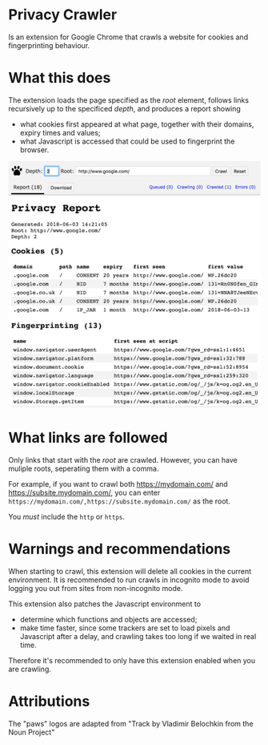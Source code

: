 # Privacy Crawler

Is an extension for Google Chrome that crawls a website for cookies and fingerprinting behaviour.

# What this does

The extension loads the page specified as the _root_ element, follows links recursively up to the specificed _depth_, and produces a report showing

  - what cookies first appeared at what page, together with their domains, expiry times and values;
  - what Javascript is accessed that could be used to fingerprint the browser.

![Privacy Crawler example popup](README-popup-example.png?raw=true)

# What links are followed

Only links that start with the _root_ are crawled. However, you can have muliple roots, seperating them with a comma.

For example, if you want to crawl both https://mydomain.com/ and https://subsite.mydomain.com/, you can enter `https://mydomain.com/,https://subsite.mydomain.com/` as the root.

You _must_ include the `http` or `https`. 

# Warnings and recommendations

When starting to crawl, this extension will delete all cookies in the current environment. It is recommended to run crawls in incognito mode to avoid logging you out from sites from non-incognito mode.

This extension also patches the Javascript environment to

  - determine which functions and objects are accessed;
  - make time faster, since some trackers are set to load pixels and Javascript after a delay, and crawling takes too long if we waited in real time.

Therefore it's recommended to only have this extension enabled when you are crawling.

# Attributions

The "paws" logos are adapted from "Track by Vladimir Belochkin from the Noun Project"
